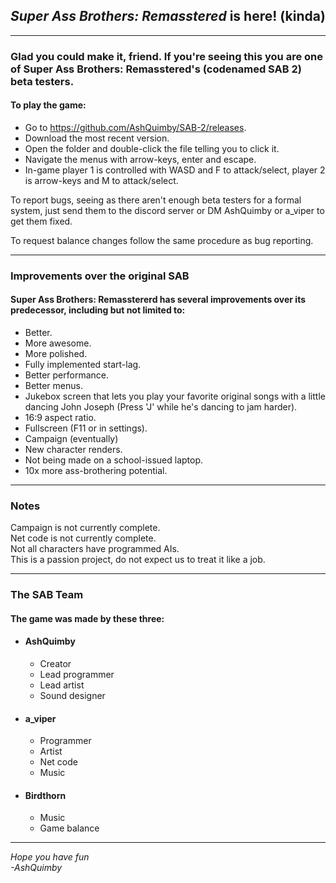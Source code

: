 ## <i>Super Ass Brothers: Remasstered</i> is here! (kinda)
---

### Glad you could make it, friend. If you're seeing this you are one of Super Ass Brothers: Remasstered's (codenamed SAB 2) beta testers.

#### To play the game:
- Go to https://github.com/AshQuimby/SAB-2/releases.
- Download the most recent version.
- Open the folder and double-click the file telling you to click it.
- Navigate the menus with arrow-keys, enter and escape.
- In-game player 1 is controlled with WASD and F to attack/select, player 2 is arrow-keys and M to attack/select.

To report bugs, seeing as there aren't enough beta testers for a formal system, just send them to the discord server or DM AshQuimby or a_viper to get them fixed.

To request balance changes follow the same procedure as bug reporting.

---

### Improvements over the original SAB
#### Super Ass Brothers: Remasstererd has several improvements over its predecessor, including but not limited to:
- Better.
- More awesome.
- More polished.
- Fully implemented start-lag.
- Better performance.
- Better menus.
- Jukebox screen that lets you play your favorite original songs with a little dancing John Joseph (Press 'J' while he's dancing to jam harder).
- 16:9 aspect ratio.
- Fullscreen (F11 or in settings).
- Campaign (eventually)
- New character renders.
- Not being made on a school-issued laptop.
- 10x more ass-brothering potential.

---

### Notes
Campaign is not currently complete. <br>
Net code is not currently complete. <br>
Not all characters have programmed AIs. <br>
This is a passion project, do not expect us to treat it like a job.

---

### The SAB Team
#### The game was made by these three:
- #### AshQuimby
  - Creator
  - Lead programmer
  - Lead artist
  - Sound designer
- #### a_viper
  - Programmer
  - Artist
  - Net code
  - Music
- #### Birdthorn
  - Music
  - Game balance

---
<i> Hope you have fun <br>
-AshQuimby </i>
